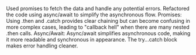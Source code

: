 Used promises to fetch the data and handle any potential errors.
Refactored the code using async/await to simplify the asynchronous flow.
Promises: Using .then and .catch provides clear chaining but can become confusing in more complex cases, leading to "callback hell" when there are many nested .then calls.
Async/Await: Async/await simplifies asynchronous code, making it more readable and synchronous in appearance. The try...catch block makes error handling cleaner.
